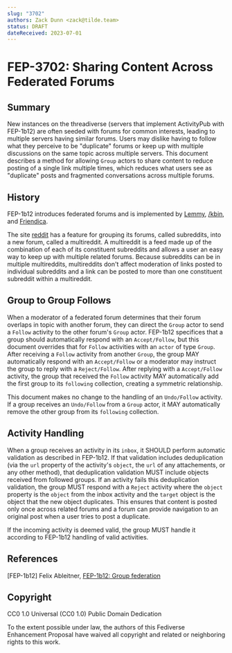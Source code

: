```yaml
---
slug: "3702"
authors: Zack Dunn <zack@tilde.team>
status: DRAFT
dateReceived: 2023-07-01
---
```

# FEP-3702: Sharing Content Across Federated Forums

## Summary

New instances on the threadiverse (servers that implement ActivityPub with FEP-1b12) are often seeded with forums for common
interests, leading to multiple servers having similar forums. Users may dislike having to follow what they perceive to be
"duplicate" forums or keep up with multiple discussions on the same topic across multiple servers. This document describes a
method for allowing `Group` actors to share content to reduce posting of a single link multiple times, which reduces what users
see as "duplicate" posts and fragmented conversations across multiple forums.

## History

FEP-1b12 introduces federated forums and is implemented by [Lemmy](https://github.com/LemmyNet/lemmy/), [/kbin](https://codeberg.org/Kbin/kbin-core/), and [Friendica](https://github.com/friendica/friendica).

The site [reddit](https://old.reddit.com) has a feature for grouping its forums, called subreddits, into a new forum, called a
multireddit. A multireddit is a feed made up of the combination of each of its constituent subreddits and allows a user an easy
way to keep up with multiple related forums. Because subreddits can be in multiple multireddits, multireddits don't affect
moderation of links posted to individual subreddits and a link can be posted to more than one constituent subreddit within a
multireddit.

## Group to Group Follows

When a moderator of a federated forum determines that their forum overlaps in topic with another forum, they can direct the
`Group` actor to send a `Follow` activity to the other forum's `Group` actor. FEP-1b12 specifices that a group should
automatically respond with an `Accept/Follow`, but this document overrides that for `Follow` activities with an `actor` of type
`Group`. After receiving a `Follow` activity from another `Group`, the group MAY automatically respond with an `Accept/Follow`
or a moderator may instruct the group to reply with a `Reject/Follow`. After replying with a `Accept/Follow` activity, the
group that received the `Follow` activity MAY automatically add the first group to its `following` collection, creating a
symmetric relationship.

This document makes no change to the handling of an `Undo/Follow` activity. If a group receives an `Undo/Follow` from a `Group`
actor, it MAY automatically remove the other group from its `following` collection.

## Activity Handling

When a group receives an activity in its `inbox`, it SHOULD perform automatic validation as described in FEP-1b12. If that
validation includes deduplication (via the `url` property of the activity's `object`, the `url` of any attachements, or any
other method), that deduplication validation MUST include objects received from followed groups. If an activity fails this
deduplication validation, the group MUST respond with a `Reject` activity where the `object` property is the `object` from
the inbox activity and the `target` object is the object that the new object duplicates. This ensures that content is posted
only once across related forums and a forum can provide navigation to an original post when a user tries to post a duplicate.

If the incoming activity is deemed valid, the group MUST handle it according to FEP-1b12 handling of valid activities.

## References
[FEP-1b12] Felix Ableitner, [FEP-1b12: Group federation](https://codeberg.org/fediverse/fep/src/branch/main/fep/1b12/fep-1b12.md)

## Copyright

CC0 1.0 Universal (CC0 1.0) Public Domain Dedication

To the extent possible under law, the authors of this Fediverse Enhancement Proposal have waived all copyright and related or
neighboring rights to this work.

